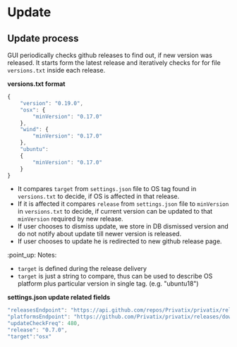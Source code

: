 # Update

## Update process

GUI periodically checks github releases to find out, if new version was released. It starts form the latest release and iteratively checks for for file `versions.txt` inside each release.

**versions.txt format**

```javascript
{
    "version": "0.19.0",
    "osx": {
        "minVersion": "0.17.0"
    },
    "wind": {
        "minVersion": "0.17.0"
    },
    "ubuntu":
    {
        "minVersion": "0.17.0"
    }
}
```

* It compares `target` from `settings.json` file to OS tag found in `versions.txt` to decide, if OS is affected in that release.
* If it is affected it compares `release` from `settings.json` file to `minVersion` in `versions.txt` to decide, if current version can be updated to that `minVersion` required by new release.
* If user chooses to dismiss update, we store in DB dismissed version and do not notify about update till newer version is released.
* If user chooses to update he is redirected to new github release page.

:point\_up: Notes:

* `target` is defined during the release delivery
* `target` is just a string to compare, thus can be used to describe OS platform plus particular version in single tag. \(e.g. "ubuntu18"\)

**settings.json update related fields**

```javascript
"releasesEndpoint": "https://api.github.com/repos/Privatix/privatix/releases",
"platformsEndpoint": "https://github.com/Privatix/privatix/releases/download/${version}/versions.txt",
"updateCheckFreq": 480,
"release": "0.7.0",
"target":"osx"
```

